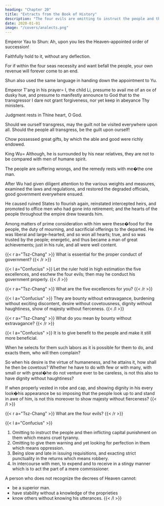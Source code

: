 ```yaml
---
heading: "Chapter 20"
title: "Extracts from the Book of History"
description: "The four evils are omitting to instruct the people and then inflicting capital punishment on them which means cruel tyranny"
date: 2020-01-01
image: "/covers/analects.png"
---
```




Emperor Yau to Shun: Ah, upon you lies the Heaven-appointed order of succession!

Faithfully hold to it, without any deflection.

For if within the four seas necessity and want befall the people, your own revenue will forever come to an end.

Shun also used the same language in handing down the appointment to Yu.

Emperor T'ang in his prayer=  I, the child Li, presume to avail me of an ox of dusky hue, and presume to manifestly announce to God that to the transgressor I dare not grant forgiveness, nor yet keep in abeyance Thy ministers.

Judgment rests in Thine heart, O God.

Should we ourself transgress, may the guilt not be visited everywhere upon all.
Should the people all transgress, be the guilt upon ourself!

Chow possessed great gifts, by which the able and good were richly endowed.

King Wu=  Although, he is surrounded by his near relatives, they are not to be compared with men of humane spirit.

The people are suffering wrongs, and the remedy rests with me�the one man.

After Wu had given diligent attention to the various weights and measures, examined the laws and regulations, and restored the degraded officials, good government everywhere ensued.

He caused ruined States to flourish again, reinstated intercepted heirs, and promoted to office men who had gone into retirement; and the hearts of the people throughout the empire drew towards him.

Among matters of prime consideration with him were these�food for the people, the duty of mourning, and sacrificial offerings to the departed.
He was liberal and large-hearted, and so won all hearts; true, and so was trusted by the people; energetic, and thus became a man of great achievements; just in his rule, and all were well content.

{{< r a="Tsz-Chang" >}}
What is essential for the proper conduct of government?
{{< /r >}}

{{< l a="Confucius" >}}
Let the ruler hold in high estimation the five excellences, and eschew the four evils; then may he conduct his government properly.
{{< /l >}}

{{< r a="Tsz-Chang" >}}
What are the five excellences for you?
{{< /r >}}

{{< l a="Confucius" >}}
They are bounty without extravagance, burdening without exciting discontent, desire without covetousness, dignity without haughtiness, show of majesty without fierceness.
{{< /l >}}

{{< r a="Tsz-Chang" >}}
What do you mean by bounty without extravagance?
{{< /r >}}

{{< l a="Confucius" >}}
It is to give benefit to the people and make it still more beneficial.

When he selects for them such labors as it is possible for them to do, and exacts them, who will then complain?

So when his desire is the virtue of humaneness, and he attains it, how shall he then be covetous?
Whether he have to do with few or with many, with small or with great�he do not venture ever to be careless, is not this also to have dignity without haughtiness?

If when properly vested in robe and cap, and showing dignity in his every look�his appearance be so imposing that the people look up to and stand in awe of him, is not this moreover to show majesty without fierceness?
{{< /l >}}


{{< r a="Tsz-Chang" >}}
What are the four evils?
{{< /r >}}

{{< l a="Confucius" >}}
1. Omitting to instruct the people and then inflicting capital punishment on them which means cruel tyranny.
2. Omitting to give them warning and yet looking for perfection in them which means oppression.
3. Being slow and late in issuing requisitions, and exacting strict punctuality in the returns which means robbery.
4. In intercourse with men, to expend and to receive in a stingy manner which is to act the part of a mere commissioner.


A person who does not recognize the decrees of Heaven cannot:
- be a superior man. 
- have stability without a knowledge of the proprieties
- know others without knowing his utterances.
{{< /l >}}
